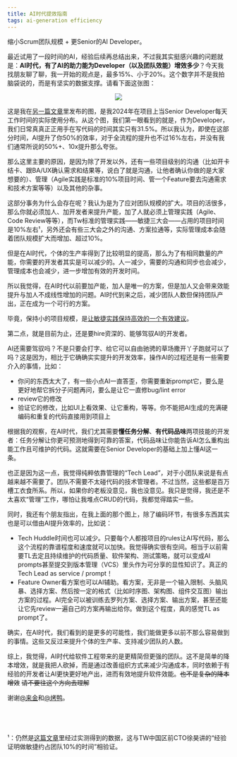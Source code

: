 ```yaml
---
title: AI时代提效指南
tags: ai-generation efficiency
---
```


缩小Scrum团队规模 + 更Senior的AI Developer。

最近试用了一段时间的AI，经验后续再总结出来，不过我其实挺感兴趣的问题就是：**AI时代，有了AI的助力能为Developer（以及团队效能）增效多少**？今天我找朋友聊了聊，我一开始的观点是，最多15%、小于20%。这个数字并不是我拍脑袋说的，而是有坚实的数据支撑。请看下面这张图：

<p align="center" >
  <img 
    src="https://cdn.jsdelivr.net/gh/EthanLin-TWer/blog@gh-pages/_images/2024-08-22-typical-time-spent-of-a-developer.png" 
  />
</p>

这是我在[另一篇文章](https://github.com/EthanLin-TWer/blog/blob/master/_drafts/2024-08-21-data-driven-software-estimation.md)里发布的图，是我2024年在项目上当Senior Developer每天工作时间的实际使用分布。从这个图，我们第一眼看到的就是，作为Developer，我们日常真真正正用手在写代码的时间其实只有31.5%。所以我认为，即使在这部分时间，AI提升了你50%的效率，对于全流程的提升也不过16%左右，并没有我们通常所说的50%+、10x提升那么夸张。

那么这里主要的原因，是因为除了开发以外，还有一些项目级别的沟通（比如开卡结卡、跟BA/UX确认需求和结果等，说白了就是沟通，让他者确认你做的是大家想要的）、管理（Agile实践是标准的10%项目时间、管一个Feature要去沟通需求和技术方案等等）以及其他的杂事。

这部分事务为什么会存在呢？我认为是为了应对团队规模的扩大。项目的活很多，那么你就必须加人、加开发者来提升产能，加了人就必须上管理实践（Agile、Code Review等等），而Tw标准的管理实践——敏捷三大会——占用的项目时间是10%左右¹，另外还会有些三大会之外的沟通、方案拉通等，实际管理成本会随着团队规模扩大而增加、超过10%。

但是在AI时代，个体的生产率得到了比较明显的提高，那么为了有相同数量的产能，你需要的开发者其实是可以减少的。人一减少，需要的沟通和同步也会减少，管理成本也会减少，进一步增加有效的开发时间。

所以我觉得，在AI时代以前要加产能，加人是唯一的方案，但是加人又会带来效能提升与加人不成线性增加的问题。AI时代到来之后，减少团队人数但保持团队产出，正在成为一个可行的方案。

毕竟，保持小的项目规模，是[让敏捷实践保持高效的一个有效建议](https://book.douban.com/subject/35615943/)。

第二点，就是目前为止，还是要hire资深的、能够驾驭AI的开发者。

AI还需要驾驭吗？不是只要会打字、给它可以自由驰骋的草场撒开丫子跑就可以了吗？这是因为，相比于它确确实实提升的开发效率，操作AI的过程还是有一些需要介入的事情，比如：

* 你问的东西太大了，有一些小点AI一直答歪，你需要重新prompt它，要么是更好地帮它拆分子问题再问，要么是让它一直修bug/lint error
* review它的修改
* 验证它的修改，比如UI上看效果、让它重构，等等。你不能把AI生成的充满硬编码和重复的代码直接用到项目上

根据我的观察，在AI时代，我们尤其需要**懂任务分解**、**有代码品味**两项技能的开发者：任务分解让你更可预测地得到可靠的答案，代码品味让你能告诉AI怎么重构出能工作且可维护的代码。这就需要在Senior Developer的基础上加上懂AI这一条。

也正是因为这一点，我觉得纯粹依靠管理的“Tech Lead”，对于小团队来说是有点越来越不需要了。团队不需要不太碰代码的技术管理者。不过当然，这些都是百万槽工衣食所系。所以，如果你的老板没意见，我也没意见。我只是觉得，我还是不太喜欢“管理”工作，哪怕让我堆点CRUD的代码，我都觉得踏实一些。

同时，我还有个朋友指出，在我上面的那个图上，除了编码环节，有很多东西其实也是可以借由AI提升效率的，比如说：

* Tech Huddle时间也可以减少。只要每个人都按项目的rules让AI写代码，那么这个流程的靠谱程度和速度就可以加快。我觉得确实很有空间。相当于以前需要TL去定且持续维护的代码质量、软件架构、测试策略，就可以变成AI prompts甚至提交到版本管理（VCS）里头作为可分享的显性知识了。真正的Tech Lead as service / prompt！
* Feature Owner看方案也可以AI辅助。看方案，无非是一个输入限制、头脑风暴、选择方案、然后按一定的格式（比如时序图、架构图、组件交互图）输出方案的过程。AI完全可以被训练去罗列方案、选择方案、输出方案，甚至还能让它先review一遍自己的方案再输出给你。做到这个程度，真的感觉TL as prompt了。

确实，在AI时代，我们看到的是更多的可能性，我们能做更多以前不那么容易做到的事情。这些又反过来提升个体的生产率、支持减少团队的人数。

综上，我觉得，AI时代给软件工程带来的是更精简但更强的团队。这不是简单的降本增效，就是我把人砍掉，而是通过改善组织方式来减少沟通成本，同时依赖于有经验的开发者让AI更快更好地产出，进而有效地提升软件效能。~~也不是复杂的降本增效~~ ~~请不要往这个方向去理解~~

谢谢[@来金](https://github.com/aikin)和[@烤鸭]()。

## &nbsp;

¹：仍然是[这篇文章](https://github.com/EthanLin-TWer/blog/blob/master/_drafts/2024-08-21-data-driven-software-estimation.md)里经过实测得到的数据，这与TW中国区前CTO徐昊讲的“经验证明做敏捷约占团队10%的时间”相验证。
